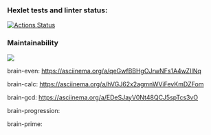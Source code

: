 ### Hexlet tests and linter status:
[![Actions Status](https://github.com/mvlmorozova/frontend-project-44/actions/workflows/hexlet-check.yml/badge.svg)](https://github.com/mvlmorozova/frontend-project-44/actions)
### Maintainability
<a href="https://codeclimate.com/github/mvlmorozova/frontend-project-44/maintainability"><img src="https://api.codeclimate.com/v1/badges/10a69597644b79cfb28a/maintainability" /></a>

brain-even:
https://asciinema.org/a/qeGwfBBHgOJrwNFs1A4wZIINq

brain-calc:
https://asciinema.org/a/hVGJ62x2agmnWViFevKmDZFom

brain-gcd:
https://asciinema.org/a/EDeSJayV0Nt48QCJ5spTcs3vO

brain-progression:

brain-prime: